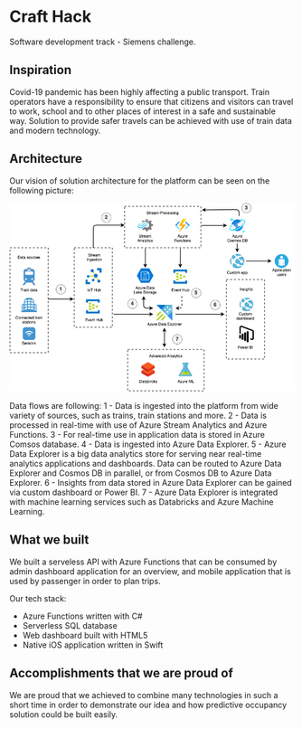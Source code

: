 # Craft Hack
Software development track - Siemens challenge.

## Inspiration

Covid-19 pandemic has been highly affecting a public transport. Train operators have a responsibility to ensure that citizens and visitors can travel to work, school and to other places of interest in a safe and sustainable way. Solution to provide safer travels can be achieved with use of train data and modern technology.


## Architecture

Our vision of solution architecture for the platform can be seen on the following picture:

![Architecture](https://github.com/gvuksic/CHTransportation/blob/main/Images/arhitecture.png)

Data flows are following:
1 - Data is ingested into the platform from wide variety of sources, such as trains, train stations and more.
2 - Data is processed in real-time with use of Azure Stream Analytics and Azure Functions.
3 - For real-time use in application data is stored in Azure Comsos database.
4 - Data is ingested into Azure Data Explorer.
5 - Azure Data Explorer is a big data analytics store for serving near real-time analytics applications and dashboards. Data can be routed to Azure Data Explorer and Cosmos DB in parallel, or from Cosmos DB to Azure Data Explorer.
6 - Insights from data stored in Azure Data Explorer can be gained via custom dashboard or Power BI.
7 - Azure Data Explorer is integrated with machine learning services such as Databricks and Azure Machine Learning.


## What we built

We built a serveless API with Azure Functions that can be consumed by admin dashboard application for an overview, and mobile application that is used by passenger in order to plan trips.

Our tech stack:
 - Azure Functions written with C#
 - Serverless SQL database
 - Web dashboard built with HTML5
 - Native iOS application written in Swift


## Accomplishments that we are proud of

We are proud that we achieved to combine many technologies in such a short time in order to demonstrate our idea and how predictive occupancy solution could be built easily.
